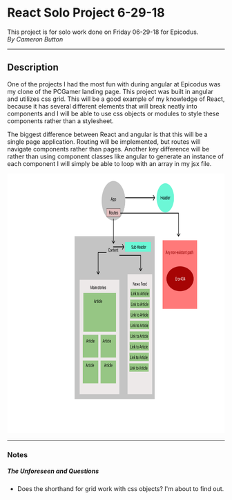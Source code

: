 # React Solo Project 6-29-18

This project is for solo work done on Friday 06-29-18 for Epicodus. <br>
_By Cameron Button_

<hr>

## Description

One of the projects I had the most fun with during angular at Epicodus was my clone of the PCGamer landing page.  This project was built in angular and utilizes css grid.  This will be a good example of my knowledge of React, because it has several different elements that will break neatly into components and I will be able to use css objects or modules to style these components rather than a stylesheet.


The biggest difference between React and angular is that this will be a single page application.  Routing will be implemented, but routes will navigate components rather than pages.  Another key difference will be rather than using component classes like angular to generate an instance of each component I will simply be able to loop with an array in my jsx file.

<img src="src\assets\component-structure.png" height="600">

<hr>

### Notes

##### The Unforeseen and Questions

  * Does the shorthand for grid work with css objects?  I'm about to find out.
